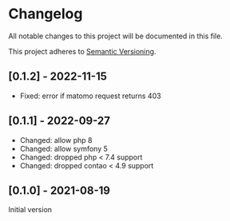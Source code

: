 # Changelog
All notable changes to this project will be documented in this file.

This project adheres to [Semantic Versioning](https://semver.org/spec/v2.0.0.html).

## [0.1.2] - 2022-11-15
- Fixed: error if matomo request returns 403

## [0.1.1] - 2022-09-27
- Changed: allow php 8
- Changed: allow symfony 5
- Changed: dropped php < 7.4 support
- Changed: dropped contao < 4.9 support

## [0.1.0] - 2021-08-19

Initial version
